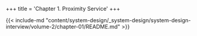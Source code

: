 +++
title = 'Chapter 1. Proximity Service'
+++

{{< include-md "content/system-design/_system-design/system-design-interview/volume-2/chapter-01/README.md" >}}
